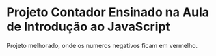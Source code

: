 # Projeto Contador Ensinado na Aula de Introdução ao JavaScript

<p> Projeto melhorado, onde os numeros negativos ficam em vermelho.
